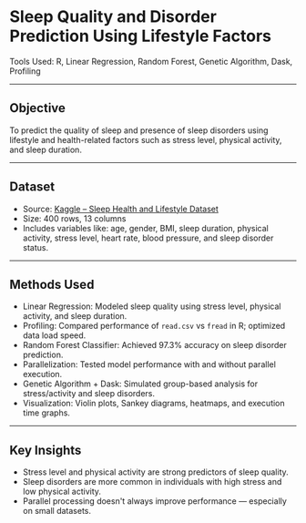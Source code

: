 # Sleep Quality and Disorder Prediction Using Lifestyle Factors

Tools Used: R, Linear Regression, Random Forest, Genetic Algorithm, Dask, Profiling

---

## Objective
To predict the quality of sleep and presence of sleep disorders using lifestyle and health-related factors such as stress level, physical activity, and sleep duration.

---

## Dataset
- Source: [Kaggle – Sleep Health and Lifestyle Dataset](https://www.kaggle.com/datasets/uom190346a/sleep-health-and-lifestyle-dataset)
- Size: 400 rows, 13 columns
- Includes variables like: age, gender, BMI, sleep duration, physical activity, stress level, heart rate, blood pressure, and sleep disorder status.

---

## Methods Used
- Linear Regression: Modeled sleep quality using stress level, physical activity, and sleep duration.
- Profiling: Compared performance of `read.csv` vs `fread` in R; optimized data load speed.
- Random Forest Classifier: Achieved 97.3% accuracy on sleep disorder prediction.
- Parallelization: Tested model performance with and without parallel execution.
- Genetic Algorithm + Dask: Simulated group-based analysis for stress/activity and sleep disorders.
- Visualization: Violin plots, Sankey diagrams, heatmaps, and execution time graphs.

---

## Key Insights
- Stress level and physical activity are strong predictors of sleep quality.
- Sleep disorders are more common in individuals with high stress and low physical activity.
- Parallel processing doesn't always improve performance — especially on small datasets.
